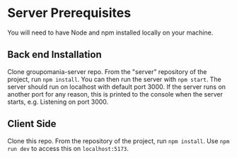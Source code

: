 # Server Prerequisites

You will need to have Node and npm installed locally on your machine.

## Back end Installation

Clone groupomania-server repo. From the "server" repository of the project, run `npm install`. You can then run the server with `npm start`. The server should run on localhost with default port 3000. If the server runs on another port for any reason, this is printed to the console when the server starts, e.g. Listening on port 3000.

## Client Side

Clone this repo. From the repository of the project, run `npm install`. Use `npm run dev` to access this on `localhost:5173`.
